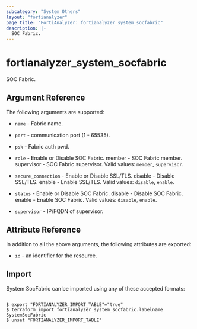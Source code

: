 ```yaml
---
subcategory: "System Others"
layout: "fortianalyzer"
page_title: "FortiAnalyzer: fortianalyzer_system_socfabric"
description: |-
  SOC Fabric.
---
```


# fortianalyzer_system_socfabric
SOC Fabric.

## Argument Reference


The following arguments are supported:


* `name` - Fabric name.
* `port` - communication port (1 - 65535).
* `psk` - Fabric auth pwd.
* `role` - Enable or Disable SOC Fabric. member - SOC Fabric member. supervisor - SOC Fabric supervisor. Valid values: `member`, `supervisor`.

* `secure_connection` - Enable or Disable SSL/TLS. disable - Disable SSL/TLS. enable - Enable SSL/TLS. Valid values: `disable`, `enable`.

* `status` - Enable or Disable SOC Fabric. disable - Disable SOC Fabric. enable - Enable SOC Fabric. Valid values: `disable`, `enable`.

* `supervisor` - IP/FQDN of supervisor.


## Attribute Reference

In addition to all the above arguments, the following attributes are exported:
* `id` - an identifier for the resource.

## Import

System SocFabric can be imported using any of these accepted formats:
```

$ export "FORTIANALYZER_IMPORT_TABLE"="true"
$ terraform import fortianalyzer_system_socfabric.labelname SystemSocFabric
$ unset "FORTIANALYZER_IMPORT_TABLE"
```

